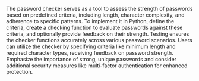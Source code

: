 The password checker serves as a tool to assess the strength of passwords based on predefined criteria, including length, character complexity, and adherence to specific patterns. To implement it in Python, define the criteria, create a checking function to evaluate passwords against these criteria, and optionally provide feedback on their strength. Testing ensures the checker functions accurately across various password scenarios. Users can utilize the checker by specifying criteria like minimum length and required character types, receiving feedback on password strength. Emphasize the importance of strong, unique passwords and consider additional security measures like multi-factor authentication for enhanced protection.
